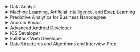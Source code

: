 <details>
  <summary>Data Analyst</summary>
  
1. [Intro to Descriptive Statistics](https://www.udacity.com/course/intro-to-descriptive-statistics--ud827)
1. [Intro to Inferential Statistics](https://www.udacity.com/course/intro-to-inferential-statistics--ud201)
1. [Intro to Data Analysis](https://www.udacity.com/course/intro-to-data-analysis--ud170)
1. [Data Wrangling with MongoDB](https://www.udacity.com/course/data-wrangling-with-mongodb--ud032)
1. [Data Analysis with R](https://www.udacity.com/course/data-analysis-with-r--ud651)
1. [Intro to Machine Learning](https://www.udacity.com/course/intro-to-machine-learning--ud120)
1. [Data Visualization and D3.js](https://www.udacity.com/course/data-visualization-and-d3js--ud507)
1. [Intro to HTML and CSS](https://www.udacity.com/course/intro-to-html-and-css--ud304)
1. [JavaScript Basics](https://www.udacity.com/course/intro-to-javascript--ud803)
1. [A/B Testing](https://www.udacity.com/course/ab-testing--ud257)
</details>

<details>
  <summary>Machine Learning, Artificial Intelligence, and Deep Learning</summary>
  
1. [Intro to Data Science](https://www.udacity.com/course/intro-to-data-science--ud359)
1. [Intro to Artificial Intelligence](https://www.udacity.com/course/intro-to-artificial-intelligence--cs271)
1. [Reinforcement Learning](https://www.udacity.com/course/reinforcement-learning--ud600)
1. [Deep Learning](https://www.udacity.com/course/deep-learning--ud730)
1. [Artificial Intelligence for Robotics](https://www.udacity.com/course/artificial-intelligence-for-robotics--cs373)
1. [Machine Learning for Trading](https://www.udacity.com/course/machine-learning-for-trading--ud501)
1. [Intro into theoretical computer science](https://www.udacity.com/course/intro-to-theoretical-computer-science--cs313)
1. [Secure and Private AI](https://www.udacity.com/course/secure-and-private-ai--ud185)
1. [Intro to PyTorch](https://www.udacity.com/course/deep-learning-pytorch--ud188)
</details>

<details>
  <summary>Predictive Analytics for Business Nanodegree</summary>
  
1. [Problem Solving with Advanced Analytics](https://www.udacity.com/course/problem-solving-with-advanced-analytics--ud976)
1. [Creating an Analytical Dataset](https://www.udacity.com/course/creating-an-analytical-dataset--ud977)
1. [Classification Models](https://www.udacity.com/course/classification-models--ud978)
1. [Data Visualization in Tableau](https://www.udacity.com/course/data-visualization-in-tableau--ud1006)
1. [A/B Testing for Business Analysts](https://www.udacity.com/course/ab-testing--ud979)
1. [Time Series Forecasting](https://www.udacity.com/course/time-series-forecasting--ud980)
1. [Segmentation and Clustering](https://www.udacity.com/course/segmentation-and-clustering--ud981)
</details>

<details>
 <summary>Android Basics</summary>
  
1. [Android Basics: User Interface](https://www.udacity.com/course/android-basics-user-interface--ud834)
1. [Android Basics: User Input](https://www.udacity.com/course/android-basics-user-input--ud836)
1. [Android Basics: Multi-screen Apps](https://www.udacity.com/course/android-basics-multi-screen-apps--ud839)
1. [Android Basics: Networking](https://www.udacity.com/course/android-basics-networking--ud843)
1. [Android Basics: Data Storage](https://www.udacity.com/course/android-basics-data-storage--ud845)
1. [UI Components](https://www.udacity.com/course/how-to-create-anything-in-android--ud802)
1. [UX Design ](https://www.udacity.com/course/ux-design-for-mobile-developers--ud849)
1. [Localization Essentials](https://www.udacity.com/course/localization-essentials--ud610)
</details>

<details>
 <summary>Advanced Android Developer</summary>

1. [Developing Android Apps](https://www.udacity.com/course/developing-android-apps--ud853)
1. [Software Architecture and Design](https://www.udacity.com/course/software-architecture-design--ud821) 
1. [Material Design](https://www.udacity.com/course/material-design-for-android-developers--ud862)
1. [Sign-in and Profiles](https://www.udacity.com/course/add-google-sign-in-to-your-android-apps--ud876-5)
1. [Google maps](https://www.udacity.com/course/add-google-maps-to-your-android-app--ud876-4)
1. [Location and Context](https://www.udacity.com/course/google-location-services-on-android--ud876-1)
1. [Google analytics](https://www.udacity.com/course/google-analytics-for-android--ud876-2)
1. [Google ads](https://www.udacity.com/course/monetize-your-android-app-with-ads--ud876-3)
1. [Game Design I](https://www.udacity.com/course/2d-game-development-with-libgdx--ud405)
1. [Game Design II](https://www.udacity.com/course/how-to-make-a-platformer-using-libgdx--ud406)
1. [App Development II](https://www.udacity.com/course/advanced-android-app-development--ud855)
1. [Optimizing app performance](https://www.udacity.com/course/android-performance--ud825)
1. [Firebase for Android](https://www.udacity.com/course/firebase-essentials-for-android--ud009)
1. [Gradle for Android](https://www.udacity.com/course/gradle-for-android-and-java--ud867)
1. [Developing Scalable Apps](https://www.udacity.com/course/developing-scalable-apps-in-java--ud859)
1. [Android TV and Google Cast](https://www.udacity.com/course/android-tv-and-google-cast-development--ud875B)
1. [Android Wear](https://www.udacity.com/course/android-wear-development--ud875A)
1. [Android Auto](https://www.udacity.com/course/android-auto-development--ud875C)
1. [Mobile Design and Usability](https://www.udacity.com/course/mobile-design-and-usability-for-android--ud358)
1. [Passwordless login](https://www.udacity.com/course/passwordless-login-solutions-for-android--ud357)
</details>

<details>
  <summary> iOS Developer </summary>
  
1. [Swift for Beginners](https://www.udacity.com/course/swift-for-beginners--ud1022)
1. [Swift Programming Syntax](https://www.udacity.com/course/learn-swift-programming-syntax--ud902)
1. [Intro to iOS App Development with Swift](https://www.udacity.com/course/intro-to-ios-app-development-with-swift--ud585)
1. [Data Structures and Algorithms in Swift](https://www.udacity.com/course/data-structures-and-algorithms-in-swift--ud1011)
1. [UIKit Fundamentals](https://www.udacity.com/course/uikit-fundamentals--ud788)
1. [iOS Networking with Swift](https://www.udacity.com/course/ios-networking-with-swift--ud421)
1. [iOS Persistence and Core Data](https://www.udacity.com/course/ios-persistence-and-core-data--ud325)
1. [How to Make an iOS App](https://www.udacity.com/course/how-to-make-an-ios-app--ud607)
1. [Objective-C for Swift Developers](https://www.udacity.com/course/objective-c-for-swift-developers--ud1009)
1. [ARKit in Swift](https://www.udacity.com/course/learn-arkit-using-swift--ud116)
1. [Passwordless logins in iOS](https://www.udacity.com/course/passwordless-login-solutions-for-ios--ud1028)
1. [Firebase analytics](https://www.udacity.com/course/firebase-analytics-ios--ud353)
1. [Firebase chat-apps](https://www.udacity.com/course/firebase-in-a-weekend-by-google-ios--ud0351)
1. [Machine Learning in iOS](https://www.udacity.com/course/core-ml--ud1038)
1. [Asynchronous operations in iOS](https://www.udacity.com/course/grand-central-dispatch-gcd--ud576)
1. [Server-Side Swift](https://www.udacity.com/course/server-side-swift--ud1031)
1. [XCode Debugging](https://www.udacity.com/course/xcode-debugging--ud774)
</details>

<details>
  <summary>FullStack Web Developer</summary>
1. [Shell WorkShop](https://www.udacity.com/course/shell-workshop--ud206)
1. Git & Github - [Part 1](https://www.udacity.com/course/how-to-use-git-and-github--ud775), [Part 2](https://www.udacity.com/course/github-collaboration--ud456)
1. [HTTP & Webservers](https://www.udacity.com/course/http-web-servers--ud303)
1. [Networking For Developers](https://www.udacity.com/course/networking-for-web-developers--ud256)
1. [Intro to Relational Databases](https://www.udacity.com/course/intro-to-relational-databases--ud197)
1. [Backend Web Development](https://www.udacity.com/course/intro-to-backend--ud171)
1. [Responsive Web Design](https://www.udacity.com/course/responsive-web-design-fundamentals--ud893)
1. [Introduction to JavaScript](https://www.udacity.com/course/javascript-testing--ud549)
1. [Object Oriented JavaScript](https://www.udacity.com/course/object-oriented-javascript--ud711)
1. [ES6 JavaScript](https://www.udacity.com/course/es6-javascript-improved--ud356)
1. [Introduction to jQuery](https://www.udacity.com/course/intro-to-jquery--ud245)
1. [Introduction to AJAX using jQuery](https://www.udacity.com/course/intro-to-ajax--ud110)
1. [JavaScript and the DOM](https://www.udacity.com/course/javascript-and-the-dom--ud117)
1. [Full Stack Foundations](https://www.udacity.com/course/full-stack-foundations--ud088)
1. [Authentication & Authorization](https://www.udacity.com/course/authentication-authorization-oauth--ud330)
1. [RESTful APIs](https://www.udacity.com/course/designing-restful-apis--ud388)
1. [Configuring Linux Web Servers](https://www.udacity.com/course/configuring-linux-web-servers--ud299)
1. [Web Accessibility](https://www.udacity.com/course/web-accessibility--ud891)
1. [Website performance and optimization](https://www.udacity.com/course/website-performance-optimization--ud884)
1. [Browser Rendering optimization](https://www.udacity.com/course/browser-rendering-optimization--ud860)
1. [Javascript Design Patterns](https://www.udacity.com/course/javascript-design-patterns--ud989)
1. [Intro to AJAX](https://www.udacity.com/course/intro-to-ajax--ud110)
1. [Building High Conversion Web Forms](https://www.udacity.com/course/building-high-conversion-web-forms--ud890)
1. [Web Tooling & Automation](https://www.udacity.com/course/web-tooling-automation--ud892)
1. [JavaScript Promises](https://www.udacity.com/course/javascript-promises--ud898)
1. [Asynchronous JavaScript](https://www.udacity.com/course/asynchronous-javascript-requests--ud109)
1. [Offline Web Applications](https://www.udacity.com/course/offline-web-applications--ud899)
1. [Front-End Frameworks](https://www.udacity.com/course/front-end-frameworks--ud894)
1. [Client-Server Communications](https://www.udacity.com/course/client-server-communication--ud897)
1. [HTML5 Canvas](https://www.udacity.com/course/html5-canvas--ud292)
1. [Progressive Web Apps](https://www.udacity.com/course/intro-to-progressive-web-apps--ud811)

</details>

<details>
 <summary>  Data Structures and Algorithms and Interview Prep</summary>

 1. [Introduction to Algorithms](https://www.udacity.com/course/intro-to-algorithms--cs215)
 1. [Intro to Computer Science]("https://www.udacity.com/course/intro-to-computer-science--cs101)
 1. [Data Structures and Algorithms in Python](https://www.udacity.com/course/data-structures-and-algorithms-in-python--ud513)
 1. [Data Science Interview Prep](https://www.udacity.com/course/data-science-interview-prep--ud944)
 1. [FullStack Interview Prep](https://www.udacity.com/course/full-stack-interview-prep--ud252)
 1. [Front-end Interview Prep](https://www.udacity.com/course/front-end-interview-prep--ud250)
 1. [Android Interview Prep](https://www.udacity.com/course/android-interview-prep--ud241)
 1. [iOS Interview Prep](https://www.udacity.com/course/ios-interview-prep--ud240)
 1. [Machine Learning Interview Prep](https://www.udacity.com/course/machine-learning-interview-prep--ud1001)
 
 </details>
 




